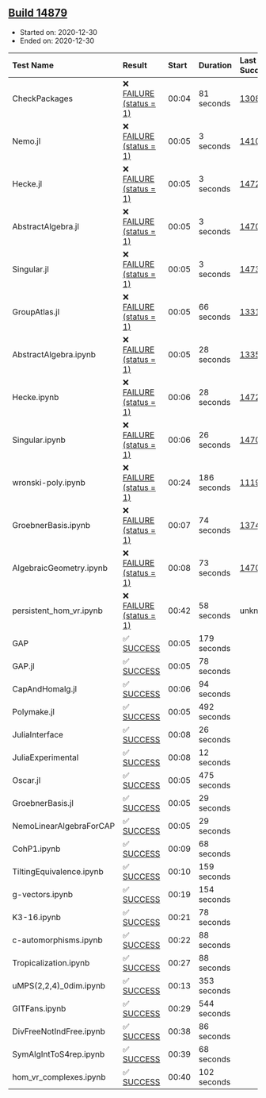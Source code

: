 ## [Build 14879](https://oscarci.mathematik.uni-kl.de/job/oscar/14879/)

* Started on: 2020-12-30
* Ended on: 2020-12-30

| Test Name    | Result | Start | Duration | Last Success | First Failure |
|:-------------|:-------|:------|:---------|:-------------|:--------------|
| CheckPackages | ❌ [FAILURE (status = 1)](https://oscarci.mathematik.uni-kl.de/job/oscar/14879/artifact/logs/build-14879/CheckPackages.log) | 00:04 | 81 seconds | [13085](https://oscarci.mathematik.uni-kl.de/job/oscar/13085/) | [13086](https://oscarci.mathematik.uni-kl.de/job/oscar/13086/) |
| Nemo.jl | ❌ [FAILURE (status = 1)](https://oscarci.mathematik.uni-kl.de/job/oscar/14879/artifact/logs/build-14879/Nemo.jl.log) | 00:05 | 3 seconds | [14101](https://oscarci.mathematik.uni-kl.de/job/oscar/14101/) | [14102](https://oscarci.mathematik.uni-kl.de/job/oscar/14102/) |
| Hecke.jl | ❌ [FAILURE (status = 1)](https://oscarci.mathematik.uni-kl.de/job/oscar/14879/artifact/logs/build-14879/Hecke.jl.log) | 00:05 | 3 seconds | [14723](https://oscarci.mathematik.uni-kl.de/job/oscar/14723/) | [14724](https://oscarci.mathematik.uni-kl.de/job/oscar/14724/) |
| AbstractAlgebra.jl | ❌ [FAILURE (status = 1)](https://oscarci.mathematik.uni-kl.de/job/oscar/14879/artifact/logs/build-14879/AbstractAlgebra.jl.log) | 00:05 | 3 seconds | [14701](https://oscarci.mathematik.uni-kl.de/job/oscar/14701/) | [14702](https://oscarci.mathematik.uni-kl.de/job/oscar/14702/) |
| Singular.jl | ❌ [FAILURE (status = 1)](https://oscarci.mathematik.uni-kl.de/job/oscar/14879/artifact/logs/build-14879/Singular.jl.log) | 00:05 | 3 seconds | [14732](https://oscarci.mathematik.uni-kl.de/job/oscar/14732/) | [14733](https://oscarci.mathematik.uni-kl.de/job/oscar/14733/) |
| GroupAtlas.jl | ❌ [FAILURE (status = 1)](https://oscarci.mathematik.uni-kl.de/job/oscar/14879/artifact/logs/build-14879/GroupAtlas.jl.log) | 00:05 | 66 seconds | [13311](https://oscarci.mathematik.uni-kl.de/job/oscar/13311/) | [13312](https://oscarci.mathematik.uni-kl.de/job/oscar/13312/) |
| AbstractAlgebra.ipynb | ❌ [FAILURE (status = 1)](https://oscarci.mathematik.uni-kl.de/job/oscar/14879/artifact/logs/build-14879/AbstractAlgebra.ipynb.log) | 00:05 | 28 seconds | [13355](https://oscarci.mathematik.uni-kl.de/job/oscar/13355/) | [13356](https://oscarci.mathematik.uni-kl.de/job/oscar/13356/) |
| Hecke.ipynb | ❌ [FAILURE (status = 1)](https://oscarci.mathematik.uni-kl.de/job/oscar/14879/artifact/logs/build-14879/Hecke.ipynb.log) | 00:06 | 28 seconds | [14723](https://oscarci.mathematik.uni-kl.de/job/oscar/14723/) | [14724](https://oscarci.mathematik.uni-kl.de/job/oscar/14724/) |
| Singular.ipynb | ❌ [FAILURE (status = 1)](https://oscarci.mathematik.uni-kl.de/job/oscar/14879/artifact/logs/build-14879/Singular.ipynb.log) | 00:06 | 26 seconds | [14701](https://oscarci.mathematik.uni-kl.de/job/oscar/14701/) | [14702](https://oscarci.mathematik.uni-kl.de/job/oscar/14702/) |
| wronski-poly.ipynb | ❌ [FAILURE (status = 1)](https://oscarci.mathematik.uni-kl.de/job/oscar/14879/artifact/logs/build-14879/wronski-poly.ipynb.log) | 00:24 | 186 seconds | [11192](https://oscarci.mathematik.uni-kl.de/job/oscar/11192/) | [11193](https://oscarci.mathematik.uni-kl.de/job/oscar/11193/) |
| GroebnerBasis.ipynb | ❌ [FAILURE (status = 1)](https://oscarci.mathematik.uni-kl.de/job/oscar/14879/artifact/logs/build-14879/GroebnerBasis.ipynb.log) | 00:07 | 74 seconds | [13748](https://oscarci.mathematik.uni-kl.de/job/oscar/13748/) | [13749](https://oscarci.mathematik.uni-kl.de/job/oscar/13749/) |
| AlgebraicGeometry.ipynb | ❌ [FAILURE (status = 1)](https://oscarci.mathematik.uni-kl.de/job/oscar/14879/artifact/logs/build-14879/AlgebraicGeometry.ipynb.log) | 00:08 | 73 seconds | [14701](https://oscarci.mathematik.uni-kl.de/job/oscar/14701/) | [14702](https://oscarci.mathematik.uni-kl.de/job/oscar/14702/) |
| persistent_hom_vr.ipynb | ❌ [FAILURE (status = 1)](https://oscarci.mathematik.uni-kl.de/job/oscar/14879/artifact/logs/build-14879/persistent_hom_vr.ipynb.log) | 00:42 | 58 seconds | unknown | unknown |
| GAP | ✅ [SUCCESS](https://oscarci.mathematik.uni-kl.de/job/oscar/14879/artifact/logs/build-14879/GAP.log) | 00:05 | 179 seconds |  |  |
| GAP.jl | ✅ [SUCCESS](https://oscarci.mathematik.uni-kl.de/job/oscar/14879/artifact/logs/build-14879/GAP.jl.log) | 00:05 | 78 seconds |  |  |
| CapAndHomalg.jl | ✅ [SUCCESS](https://oscarci.mathematik.uni-kl.de/job/oscar/14879/artifact/logs/build-14879/CapAndHomalg.jl.log) | 00:06 | 94 seconds |  |  |
| Polymake.jl | ✅ [SUCCESS](https://oscarci.mathematik.uni-kl.de/job/oscar/14879/artifact/logs/build-14879/Polymake.jl.log) | 00:05 | 492 seconds |  |  |
| JuliaInterface | ✅ [SUCCESS](https://oscarci.mathematik.uni-kl.de/job/oscar/14879/artifact/logs/build-14879/JuliaInterface.log) | 00:08 | 26 seconds |  |  |
| JuliaExperimental | ✅ [SUCCESS](https://oscarci.mathematik.uni-kl.de/job/oscar/14879/artifact/logs/build-14879/JuliaExperimental.log) | 00:08 | 12 seconds |  |  |
| Oscar.jl | ✅ [SUCCESS](https://oscarci.mathematik.uni-kl.de/job/oscar/14879/artifact/logs/build-14879/Oscar.jl.log) | 00:05 | 475 seconds |  |  |
| GroebnerBasis.jl | ✅ [SUCCESS](https://oscarci.mathematik.uni-kl.de/job/oscar/14879/artifact/logs/build-14879/GroebnerBasis.jl.log) | 00:05 | 29 seconds |  |  |
| NemoLinearAlgebraForCAP | ✅ [SUCCESS](https://oscarci.mathematik.uni-kl.de/job/oscar/14879/artifact/logs/build-14879/NemoLinearAlgebraForCAP.log) | 00:05 | 29 seconds |  |  |
| CohP1.ipynb | ✅ [SUCCESS](https://oscarci.mathematik.uni-kl.de/job/oscar/14879/artifact/logs/build-14879/CohP1.ipynb.log) | 00:09 | 68 seconds |  |  |
| TiltingEquivalence.ipynb | ✅ [SUCCESS](https://oscarci.mathematik.uni-kl.de/job/oscar/14879/artifact/logs/build-14879/TiltingEquivalence.ipynb.log) | 00:10 | 159 seconds |  |  |
| g-vectors.ipynb | ✅ [SUCCESS](https://oscarci.mathematik.uni-kl.de/job/oscar/14879/artifact/logs/build-14879/g-vectors.ipynb.log) | 00:19 | 154 seconds |  |  |
| K3-16.ipynb | ✅ [SUCCESS](https://oscarci.mathematik.uni-kl.de/job/oscar/14879/artifact/logs/build-14879/K3-16.ipynb.log) | 00:21 | 78 seconds |  |  |
| c-automorphisms.ipynb | ✅ [SUCCESS](https://oscarci.mathematik.uni-kl.de/job/oscar/14879/artifact/logs/build-14879/c-automorphisms.ipynb.log) | 00:22 | 88 seconds |  |  |
| Tropicalization.ipynb | ✅ [SUCCESS](https://oscarci.mathematik.uni-kl.de/job/oscar/14879/artifact/logs/build-14879/Tropicalization.ipynb.log) | 00:27 | 88 seconds |  |  |
| uMPS(2,2,4)_0dim.ipynb | ✅ [SUCCESS](https://oscarci.mathematik.uni-kl.de/job/oscar/14879/artifact/logs/build-14879/uMPS-2-2-4-_0dim.ipynb.log) | 00:13 | 353 seconds |  |  |
| GITFans.ipynb | ✅ [SUCCESS](https://oscarci.mathematik.uni-kl.de/job/oscar/14879/artifact/logs/build-14879/GITFans.ipynb.log) | 00:29 | 544 seconds |  |  |
| DivFreeNotIndFree.ipynb | ✅ [SUCCESS](https://oscarci.mathematik.uni-kl.de/job/oscar/14879/artifact/logs/build-14879/DivFreeNotIndFree.ipynb.log) | 00:38 | 86 seconds |  |  |
| SymAlgIntToS4rep.ipynb | ✅ [SUCCESS](https://oscarci.mathematik.uni-kl.de/job/oscar/14879/artifact/logs/build-14879/SymAlgIntToS4rep.ipynb.log) | 00:39 | 68 seconds |  |  |
| hom_vr_complexes.ipynb | ✅ [SUCCESS](https://oscarci.mathematik.uni-kl.de/job/oscar/14879/artifact/logs/build-14879/hom_vr_complexes.ipynb.log) | 00:40 | 102 seconds |  |  |
